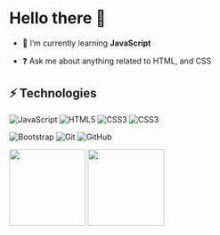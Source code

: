 <!-- <div align="center">
<img src="https://rishavanand.github.io/static/images/greetings.gif" align="center" style="width: 100%" />
</div>  -->
# Hello there 👋

<!-- ### <div align="center">I'm Aldhaneka, a ✨ Student ✨ </div> -->

- 🌱 I’m currently learning **JavaScript**

- ❓ Ask me about anything related to HTML, and CSS

## ⚡ Technologies

![JavaScript](https://img.shields.io/badge/-JavaScript-blue?style=flat-square&logo=javascript)
![HTML5](https://img.shields.io/badge/-HTML5-E34F26?style=flat-square&logo=html5&logoColor=white)
![CSS3](https://img.shields.io/badge/-CSS3-1572B6?style=flat-square&logo=css3)
![CSS3](https://img.shields.io/badge/-scss-1572B6?style=flat-square&logo=sass)

![Bootstrap](https://img.shields.io/badge/-Bootstrap-563D7C?style=flat-square&logo=bootstrap)
![Git](https://img.shields.io/badge/-Git-black?style=flat-square&logo=git)
![GitHub](https://img.shields.io/badge/-GitHub-181717?style=flat-square&logo=github)

<img align="" height="137px" src="https://github-readme-stats.vercel.app/api?username=aldhanekaa&hide_title=true&show_icons=true&include_all_commits=true&line_height=21&bg_color=graywhite&theme=white" /> <img align="" height="137px" src="https://github-readme-stats.vercel.app/api/top-langs/?username=aldhanekaa&hide_title=true&layout=compact&bg_color=graywhite&theme=white" /></a>
